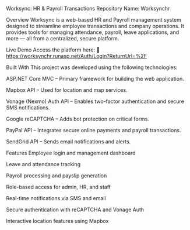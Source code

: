 Worksync: HR & Payroll Transactions
Repository Name: Worksynchr

Overview
Worksync is a web-based HR and Payroll management system designed to streamline employee transactions and company operations. It provides tools for managing attendance, payroll, leave applications, and more — all from a centralized, secure platform.

Live Demo
Access the platform here:
🔗 https://worksynchr.runasp.net/Auth/Login?ReturnUrl=%2F

Built With
This project was developed using the following technologies:

ASP.NET Core MVC – Primary framework for building the web application.

Mapbox API – Used for location and map services.

Vonage (Nexmo) Auth API – Enables two-factor authentication and secure SMS notifications.

Google reCAPTCHA – Adds bot protection on critical forms.

PayPal API – Integrates secure online payments and payroll transactions.

SendGrid API – Sends email notifications and alerts.

Features
Employee login and management dashboard

Leave and attendance tracking

Payroll processing and payslip generation

Role-based access for admin, HR, and staff

Real-time notifications via SMS and email

Secure authentication with reCAPTCHA and Vonage Auth

Interactive location features using Mapbox



